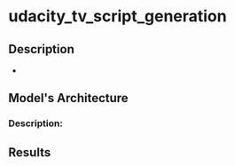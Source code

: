 # udacity_tv_script_generation

## Description
*

## Model's Architecture
### Description:

## Results

